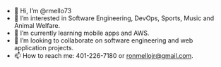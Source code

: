 - 👋 Hi, I’m @rmello73
- 👀 I’m interested in Software Engineering, DevOps, Sports, Music and Animal Welfare.
- 🌱 I’m currently learning mobile apps and AWS.
- 💞️ I’m looking to collaborate on software engineering and web application projects.
- 📫 How to reach me: 401-226-7180 or ronmellojr@gmail.com.

<!---
rmello73/rmello73 is a ✨ special ✨ repository because its `README.md` (this file) appears on your GitHub profile.
You can click the Preview link to take a look at your changes.
--->
